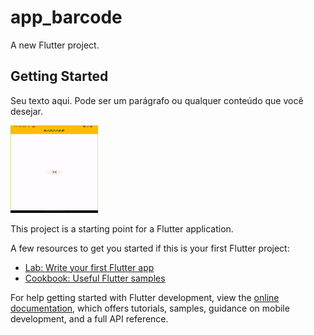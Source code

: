# app_barcode

A new Flutter project.

## Getting Started
<div class="container">
    <div class="row align-items-center">
        <div class="col-md-8">
            <p>Seu texto aqui. Pode ser um parágrafo ou qualquer conteúdo que você desejar.</p>
        </div>
        <div class="col-md-4 text-right">
            <img src="templant/Screenshot_1691542766.png" alt="Texto alternativo da imagem" width="140" height="140">
        </div>
    </div>
</div>

</body>
</html>





This project is a starting point for a Flutter application.

A few resources to get you started if this is your first Flutter project:

- [Lab: Write your first Flutter app](https://docs.flutter.dev/get-started/codelab)
- [Cookbook: Useful Flutter samples](https://docs.flutter.dev/cookbook)

For help getting started with Flutter development, view the
[online documentation](https://docs.flutter.dev/), which offers tutorials,
samples, guidance on mobile development, and a full API reference.
